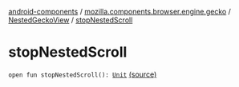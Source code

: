[android-components](../../index.md) / [mozilla.components.browser.engine.gecko](../index.md) / [NestedGeckoView](index.md) / [stopNestedScroll](./stop-nested-scroll.md)

# stopNestedScroll

`open fun stopNestedScroll(): `[`Unit`](https://kotlinlang.org/api/latest/jvm/stdlib/kotlin/-unit/index.html) [(source)](https://github.com/mozilla-mobile/android-components/blob/master/components/browser/engine-gecko-beta/src/main/java/mozilla/components/browser/engine/gecko/NestedGeckoView.kt#L127)